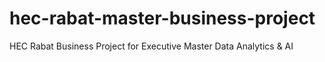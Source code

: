 # hec-rabat-master-business-project
HEC Rabat Business Project for Executive Master Data Analytics &amp; AI
